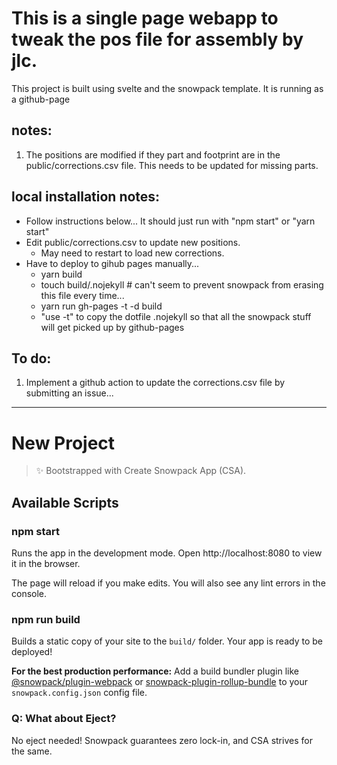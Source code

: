 # This is a single page webapp to tweak the pos file for assembly by jlc. 
This project is built using svelte and the snowpack template.  It is running as a github-page
## notes:
1.  The positions are modified if they part and footprint are in the public/corrections.csv file.  This needs to be updated for missing parts.

## local installation notes:
*  Follow instructions below... It should just run with "npm start" or "yarn start"
*  Edit public/corrections.csv to update new positions.
    *  May need to restart to load new corrections.
*  Have to deploy to gihub pages manually...
    *  yarn build
    *  touch build/.nojekyll  # can't seem to prevent snowpack from erasing this file every time...
    *  yarn run gh-pages -t -d build
    *  "use -t" to copy the dotfile .nojekyll so that all the snowpack stuff will get picked up by github-pages
## To do:
1.  Implement a github action to update the corrections.csv file by submitting an issue...

---

# New Project

> ✨ Bootstrapped with Create Snowpack App (CSA).

## Available Scripts

### npm start

Runs the app in the development mode.
Open http://localhost:8080 to view it in the browser.

The page will reload if you make edits.
You will also see any lint errors in the console.

### npm run build

Builds a static copy of your site to the `build/` folder.
Your app is ready to be deployed!

**For the best production performance:** Add a build bundler plugin like [@snowpack/plugin-webpack](https://github.com/snowpackjs/snowpack/tree/main/plugins/plugin-webpack) or [snowpack-plugin-rollup-bundle](https://github.com/ParamagicDev/snowpack-plugin-rollup-bundle) to your `snowpack.config.json` config file.

### Q: What about Eject?

No eject needed! Snowpack guarantees zero lock-in, and CSA strives for the same.
